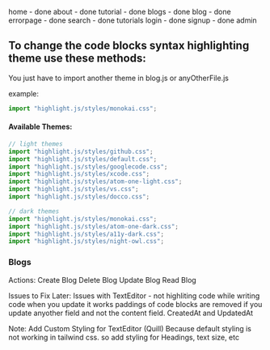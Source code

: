 home - done
about - done
tutorial - done
blogs - done
blog - done
errorpage - done
search - done
tutorials
login - done
signup - done
admin

## To change the code blocks syntax highlighting theme use these methods:

You just have to import another theme in blog.js or anyOtherFile.js

example:

```js
import "highlight.js/styles/monokai.css";
```

#### Available Themes:

```js
// light themes
import "highlight.js/styles/github.css";
import "highlight.js/styles/default.css";
import "highlight.js/styles/googlecode.css";
import "highlight.js/styles/xcode.css";
import "highlight.js/styles/atom-one-light.css";
import "highlight.js/styles/vs.css";
import "highlight.js/styles/docco.css";

// dark themes
import "highlight.js/styles/monokai.css";
import "highlight.js/styles/atom-one-dark.css";
import "highlight.js/styles/a11y-dark.css";
import "highlight.js/styles/night-owl.css";
```

### Blogs

Actions:
Create Blog
Delete Blog
Update Blog
Read Blog

Issues to Fix Later:
Issues with TextEditor - not highliting code while writing code when you update it works
paddings of code blocks are removed if you update anyother field and not the content field.
CreatedAt and UpdatedAt

Note: Add Custom Styling for TextEditor (Quill) Because default styling is not working in tailwind css.
so add styling for Headings, text size, etc

